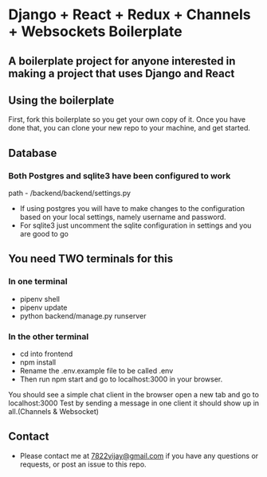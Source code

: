 
# Django + React + Redux + Channels + Websockets Boilerplate

## A boilerplate project for anyone interested in making a project that uses Django and React

## Using the boilerplate

First, fork this boilerplate so you get your own copy of it. Once you have done that, you can clone your new repo to your machine, and get started.

## Database 

### Both Postgres and sqlite3 have been configured to work

path - /backend/backend/settings.py

- If using postgres you will have to make changes to the configuration based on your local settings, namely username and password.
- For sqlite3 just uncomment the sqlite configuration in settings and you are good to go

## You need TWO terminals for this

### In one terminal

- pipenv shell
- pipenv update
- python backend/manage.py runserver

### In the other terminal

- cd into frontend
- npm install
- Rename the .env.example file to be called .env
- Then run npm start and go to localhost:3000 in your browser.

You should see a simple chat client in the browser
open a new tab and go to localhost:3000
Test by sending a message in one client it should show up in all.(Channels & Websocket)

## Contact

- Please contact me at 7822vijay@gmail.com if you have any questions or requests, or post an issue to this repo.
